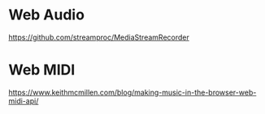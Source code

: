 # Web Audio

https://github.com/streamproc/MediaStreamRecorder


# Web MIDI

https://www.keithmcmillen.com/blog/making-music-in-the-browser-web-midi-api/